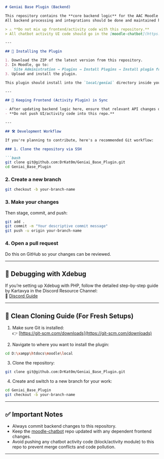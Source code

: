 ```markdown
# Geniai Base Plugin (Backend)

This repository contains the **core backend logic** for the AAC Moodle Chatbot.  
All backend processing and integrations should be done and maintained here.

> ⚠️ **Do not mix up frontend/activity code with this repository.**  
> All chatbot activity UI code should go in the [moodle-chatbot](https://github.com/jpo5417/moodle-chatbot) repo.

---

## 🔧 Installing the Plugin

1. Download the ZIP of the latest version from this repository.
2. In Moodle, go to:  
   `Site Administration → Plugins → Install Plugins → Install plugin from the ZIP file`
3. Upload and install the plugin.

This plugin should install into the `local/geniai` directory inside your Moodle codebase.

---

## 🔄 Keeping Frontend (Activity Plugin) in Sync

- After updating backend logic here, ensure that relevant API changes or logic adjustments are reflected in the chatbot activity plugin as well.
- **Do not push UI/activity code into this repo.**

---

## 🛠️ Development Workflow

If you're planning to contribute, here's a recommended Git workflow:

### 1. Clone the repository via SSH

```bash
git clone git@github.com:DrKat0m/Geniai_Base_Plugin.git
cd Geniai_Base_Plugin
```

### 2. Create a new branch

```bash
git checkout -b your-branch-name
```

### 3. Make your changes  
Then stage, commit, and push:

```bash
git add .
git commit -m "Your descriptive commit message"
git push -u origin your-branch-name
```

### 4. Open a pull request  
Do this on GitHub so your changes can be reviewed.

---

## 🧪 Debugging with Xdebug

If you’re setting up Xdebug with PHP, follow the detailed step-by-step guide by Kartavya in the Discord Resource Channel:  
🔗 [Discord Guide](https://discord.com/channels/1328761463774511164/1328771210087235595/1346614587008618588)

---

## 🧹 Clean Cloning Guide (For Fresh Setups)

1. Make sure Git is installed:  
   👉 [https://git-scm.com/downloads](https://git-scm.com/downloads)

2. Navigate to where you want to install the plugin:
```bash
cd D:\xampp\htdocs\moodle\local
```

3. Clone the repository:
```bash
git clone git@github.com:DrKat0m/Geniai_Base_Plugin.git
```

4. Create and switch to a new branch for your work:
```bash
cd Geniai_Base_Plugin
git checkout -b your-branch-name
```

---

## ✅ Important Notes

- Always commit backend changes to this repository.
- Keep the [moodle-chatbot](https://github.com/jpo5417/moodle-chatbot) repo updated with any dependent frontend changes.
- Avoid pushing any chatbot activity code (block/activity module) to this repo to prevent merge conflicts and code pollution.

---
```